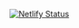 [![Netlify Status](https://api.netlify.com/api/v1/badges/ba4e9802-830c-4b88-9523-ef93b346fc0e/deploy-status)](https://app.netlify.com/sites/jsrios/deploys)